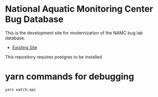 # National Aquatic Monitoring Center Bug Database

This is the development site for modernization of the NAMC bug lab database.

* [Existing Site](https://www.usu.edu/buglab/)


This repository requires postgres to be installed

# yarn commands for debugging

```bash
yarn watch:api
```